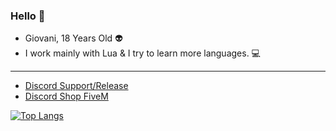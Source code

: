 ### Hello 👀

- Giovani, 18 Years Old 👽
- I work mainly with Lua & I try to learn more languages. 💻

____

- [Discord Support/Release](https://discord.gg/EBfXQ94ewu)
- [Discord Shop FiveM](https://discord.gg/mUmeeUsFcU)
  
[![Top Langs](https://github-readme-stats.vercel.app/api/top-langs/?username=DakoooM&theme=dark)](https://github.com/DakoooM?tab=repositories)
